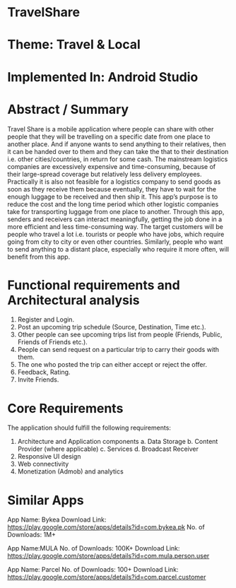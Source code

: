 # TravelShare

# Theme: Travel & Local
# Implemented In: Android Studio

# Abstract / Summary
Travel Share is a mobile application where people can share with other people that they will be travelling on a specific date from one place to another place. And if anyone wants to send anything to their relatives, then it can be handed over to them and they can take the that to their destination i.e. other cities/countries, in return for some cash. The mainstream logistics companies are excessively expensive and time-consuming, because of their large-spread coverage but relatively less delivery employees. Practically it is also not feasible for a logistics company to send goods as soon as they receive them because eventually, they have to wait for the enough luggage to be received and then ship it. This app’s purpose is to reduce the cost and the long time period which other logistic companies take for transporting luggage from one place to another. Through this app, senders and receivers can interact meaningfully, getting the job done in a more efficient and less time-consuming way. The target customers will be people who travel a lot i.e. tourists or people who have jobs, which require going from city to city or even other countries. Similarly, people who want to send anything to a distant place, especially who require it more often, will benefit from this app.


# Functional requirements and Architectural analysis
1. Register and Login.
2. Post an upcoming trip schedule (Source, Destination, Time etc.).
3. Other people can see upcoming trips list from people (Friends, Public, Friends of Friends etc.).
4. People can send request on a particular trip to carry their goods with them.
5. The one who posted the trip can either accept or reject the offer.
6. Feedback, Rating.
7. Invite Friends.

# Core Requirements
The application should fulfill the following requirements:
1. Architecture and Application components
    a. Data Storage
    b. Content Provider (where applicable)
    c. Services
    d. Broadcast Receiver
2. Responsive UI design
3. Web connectivity
4. Monetization (Admob) and analytics


# Similar Apps
App Name: Bykea
Download Link: https://play.google.com/store/apps/details?id=com.bykea.pk
No. of Downloads: 1M+

App Name:MULA
No. of Downloads: 100K+
Download Link: https://play.google.com/store/apps/details?id=com.mula.person.user

App Name: Parcel
No. of Downloads: 100+
Download Link: https://play.google.com/store/apps/details?id=com.parcel.customer


  
